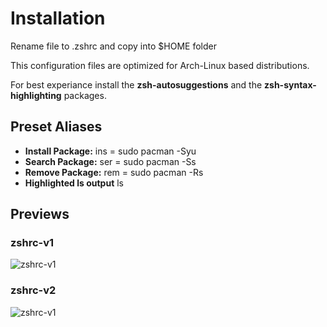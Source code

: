 # Installation


Rename file to .zshrc and copy into $HOME folder

This configuration files are optimized for Arch-Linux based distributions.

For best experiance install the **zsh-autosuggestions** and the **zsh-syntax-highlighting** packages.

## Preset Aliases

* **Install Package:** ins = sudo pacman -Syu
* **Search Package:** ser = sudo pacman -Ss 
* **Remove Package:**  rem = sudo pacman -Rs  
* **Highlighted ls output** ls

## Previews

### zshrc-v1
![zshrc-v1](https://github.com/user4022/custom-zshrc/blob/main/screenshots/zshrc-v1.png?raw=true)

### zshrc-v2
![zshrc-v1](https://github.com/user4022/custom-zshrc/blob/main/screenshots/zshrc-v2.png?raw=true)

